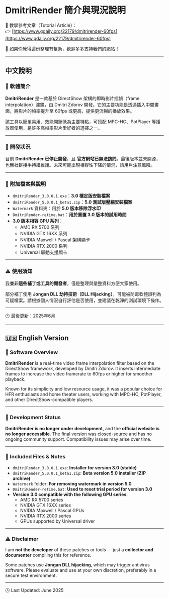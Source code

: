 # DmitriRender 簡介與現況說明

📘 教學參考文章（Tutorial Article）：  
👉 [https://www.gdaily.org/22179/dmitrirender-60fps](https://www.gdaily.org/22179/dmitrirender-60fps)

🙏 如果你覺得這份整理有幫助，歡迎多多支持我們的網站！

---

## 中文說明

### 🔹 軟體簡介

**DmitriRender** 是一款基於 DirectShow 架構的即時影片插幀（frame interpolation）濾鏡，由 Dmitri Zdorov 開發。它的主要功能是透過插入中間畫面，將影片的幀率提升至 60fps 或更高，提供更流暢的播放效果。

該工具以簡單易用、效能開銷低為主要特點，可搭配 MPC-HC、PotPlayer 等播放器使用，是許多高幀率影片愛好者的選擇之一。

---

### 🔹 開發狀況

目前 **DmitriRender 已停止開發**，且 **官方網站已無法訪問**。最後版本並未開源，也無社群接手持續維護。未來可能出現相容性下降的情況，請用戶注意風險。

---

### 🔹 附加檔案與說明

- `dmitriRender_3.0.0.1.exe`：**3.0 穩定版安裝檔案**
- `dmitriRender_5.0.0.1_beta1.zip`：**5.0 測試版壓縮安裝檔案**
- `Watermark` 資料夾：用於 **5.0 版本移除浮水印**
- `DmitriRender-retime.bat`：**用於重置 3.0 版本的試用時間**
- **3.0 版本相容 GPU 系列**：
  - AMD RX 5700 系列  
  - NVIDIA GTX 16XX 系列  
  - NVIDIA Maxwell / Pascal 架構顯卡  
  - NVIDIA RTX 2000 系列  
  - Universal 驅動支援顯卡

---

### ⚠️ 使用須知

我**並非這些補丁或工具的開發者**，僅是整理與彙整資料方便大家使用。

部分補丁使用 **Jongan DLL 劫持技術（DLL Hijacking）**，可能被防毒軟體誤判為可疑檔案。請根據個人情況自行評估是否使用，並建議在乾淨的測試環境下操作。

---

🕒 最後更新：2025年6月

---

## 🇺🇸 English Version

### 🔹 Software Overview

**DmitriRender** is a real-time video frame interpolation filter based on the DirectShow framework, developed by Dmitri Zdorov. It inserts intermediate frames to increase the video framerate to 60fps or higher for smoother playback.

Known for its simplicity and low resource usage, it was a popular choice for HFR enthusiasts and home theater users, working with MPC-HC, PotPlayer, and other DirectShow-compatible players.

---

### 🔹 Development Status

**DmitriRender is no longer under development**, and the **official website is no longer accessible**. The final version was closed-source and has no ongoing community support. Compatibility issues may arise over time.

---

### 🔹 Included Files & Notes

- `dmitriRender_3.0.0.1.exe`: **Installer for version 3.0 (stable)**
- `dmitriRender_5.0.0.1_beta1.zip`: **Beta version 5.0 installer (ZIP archive)**
- `Watermark` folder: **For removing watermark in version 5.0**
- `DmitriRender-retime.bat`: **Used to reset trial period for version 3.0**
- **Version 3.0 compatible with the following GPU series**:
  - AMD RX 5700 series  
  - NVIDIA GTX 16XX series  
  - NVIDIA Maxwell / Pascal GPUs  
  - NVIDIA RTX 2000 series  
  - GPUs supported by Universal driver

---

### ⚠️ Disclaimer

I am **not the developer** of these patches or tools — just a **collector and documenter** compiling this for reference.

Some patches use **Jongan DLL hijacking**, which may trigger antivirus software. Please evaluate and use at your own discretion, preferably in a secure test environment.

---

🕒 Last Updated: June 2025
